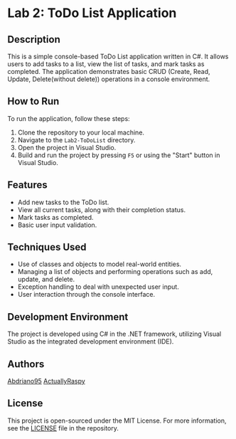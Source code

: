 # Lab 2: ToDo List Application

## Description
This is a simple console-based ToDo List application written in C#. It allows users to add tasks to a list, view the list of tasks, and mark tasks as completed. The application demonstrates basic CRUD (Create, Read, Update, Delete(without delete)) operations in a console environment.

## How to Run
To run the application, follow these steps:
1. Clone the repository to your local machine.
2. Navigate to the `Lab2-ToDoList` directory.
3. Open the project in Visual Studio.
4. Build and run the project by pressing `F5` or using the "Start" button in Visual Studio.

## Features
- Add new tasks to the ToDo list.
- View all current tasks, along with their completion status.
- Mark tasks as completed.
- Basic user input validation.

## Techniques Used
- Use of classes and objects to model real-world entities.
- Managing a list of objects and performing operations such as add, update, and delete.
- Exception handling to deal with unexpected user input.
- User interaction through the console interface.

## Development Environment
The project is developed using C# in the .NET framework, utilizing Visual Studio as the integrated development environment (IDE).

## Authors
[Abdriano95](https://github.com/Abdriano95)
[ActuallyRaspy](https://github.com/ActuallyRaspy)

## License
This project is open-sourced under the MIT License. For more information, see the [LICENSE](LICENSE) file in the repository.
